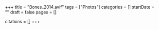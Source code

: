 +++
title = "Bones_2014.avif"
tags = ["Photos"]
categories = []
startDate = ""
draft = false
pages = []

citations = []
+++
